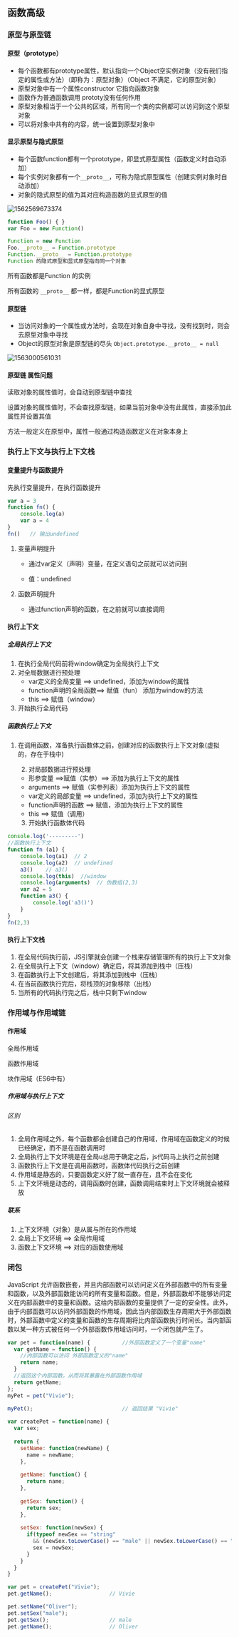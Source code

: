 ## 函数高级

### 原型与原型链

#### 原型（prototype）

- 每个函数都有prototype属性，默认指向一个Object空实例对象（没有我们指定的属性或方法）（即称为：原型对象）（Object 不满足，它的原型对象）
-  原型对象中有一个属性constructor 它指向函数对象
-  函数作为普通函数调用 prototy没有任何作用
-  原型对象相当于一个公共的区域，所有同一个类的实例都可以访问到这个原型对象
-  可以将对象中共有的内容，统一设置到原型对象中

#### 显示原型与隐式原型

- 每个函数function都有一个prototype，即显式原型属性（函数定义时自动添加）
- 每个实例对象都有一个`__proto__`，可称为隐式原型属性（创建实例对象时自动添加）
- 对象的隐式原型的值为其对应构造函数的显式原型的值

![1562569673374](C:\Users\赵灵奇\AppData\Roaming\Typora\typora-user-images\1562569673374.png)

```javascript
function Foo() { }
var Foo = new Function()

Function = new Function
Foo.__proto__ = Function.prototype
Function.__proto__ = Function.prototype
Function 的隐式原型和显式原型指向同一个对象
```

所有函数都是Function 的实例

所有函数的 `__proto__` 都一样，都是Function的显式原型

#### 原型链

- 当访问对象的一个属性或方法时，会现在对象自身中寻找，没有找到时，则会去原型对象中寻找
- Object的原型对象是原型链的尽头 ` Object.prototype.__proto__ = null `



![1563000561031](C:\Users\赵灵奇\AppData\Roaming\Typora\typora-user-images\1563000561031.png)

#### 原型链 属性问题

读取对象的属性值时，会自动到原型链中查找

设置对象的属性值时，不会查找原型链，如果当前对象中没有此属性，直接添加此属性并设置其值

方法一般定义在原型中，属性一般通过构造函数定义在对象本身上

### 执行上下文与执行上下文栈

#### 变量提升与函数提升

先执行变量提升，在执行函数提升

```javascript
var a = 3
function fn() {
    console.log(a)
    var a = 4
}
fn()   // 输出undefined
```

1. 变量声明提升

   - 通过var定义（声明）变量，在定义语句之前就可以访问到

   - 值：undefined

2. 函数声明提升
   - 通过function声明的函数，在之前就可以直接调用

#### 执行上下文

##### 全局执行上下文

1. 在执行全局代码前将window确定为全局执行上下文
2. 对全局数据进行预处理
   - var定义的全局变量 ==> undefined，添加为window的属性
   - function声明的全局函数==> 赋值（fun） 添加为window的方法
   - this ==> 赋值（window）
3. 开始执行全局代码

##### 函数执行上下文


1. 在调用函数，准备执行函数体之前，创建对应的函数执行上下文对象(虚拟的，存在于栈中)

 	2. 对局部数据进行预处理
     + 形参变量 ==>赋值（实参）==> 添加为执行上下文的属性
     + arguments ==> 赋值（实参列表）添加为执行上下文的属性
     + var定义的局部变量 ==> undefined，添加为执行上下文的属性
     + function声明的函数 ==> 赋值，添加为执行上下文的属性
     + this ==> 赋值（调用）
	3. 开始执行函数体代码

```javascript
console.log('---------')
//函数执行上下文
function fn (a1) {
    console.log(a1)  // 2
    console.log(a2)	 // undefined
    a3()  	// a3()
    console.log(this)  //window
    console.log(arguments)  // 伪数组(2,3)
    var a2 = 5
    function a3() {
        console.log('a3()')
    }
}
fn(2,3)
```

#### 执行上下文栈

1. 在全局代码执行前，JS引擎就会创建一个栈来存储管理所有的执行上下文对象
2. 在全局执行上下文（window）确定后，将其添加到栈中（压栈）
3. 在函数执行上下文创建后，将其添加到栈中（压栈）
4. 在当前函数执行完后，将栈顶的对象移除（出栈）
5. 当所有的代码执行完之后，栈中只剩下window

### 作用域与作用域链

#### 作用域

全局作用域

函数作用域

块作用域（ES6中有）

#####  作用域与执行上下文

###### 区别

1. 全局作用域之外，每个函数都会创建自己的作用域，作用域在函数定义的时候已经确定，而不是在函数调用时
2. 全局执行上下文环境是在全局u总用于确定之后，js代码马上执行之前创建
3. 函数执行上下文是在调用函数时，函数体代码执行之前创建
4. 作用域是静态的，只要函数定义好了就一直存在，且不会在变化
5. 上下文环境是动态的，调用函数时创建，函数调用结束时上下文环境就会被释放

##### 联系

1. 上下文环境（对象）是从属与所在的作用域
2. 全局上下文环境 ==> 全局作用域
3. 函数上下文环境 ==> 对应的函数使用域

### 闭包

JavaScript 允许函数嵌套，并且内部函数可以访问定义在外部函数中的所有变量和函数，以及外部函数能访问的所有变量和函数。但是，外部函数却不能够访问定义在内部函数中的变量和函数。这给内部函数的变量提供了一定的安全性。此外，由于内部函数可以访问外部函数的作用域，因此当内部函数生存周期大于外部函数时，外部函数中定义的变量和函数的生存周期将比内部函数执行时间长。当内部函数以某一种方式被任何一个外部函数作用域访问时，一个闭包就产生了。

~~~javascript
var pet = function(name) {          //外部函数定义了一个变量"name"
  var getName = function() {            
    //内部函数可以访问 外部函数定义的"name"
    return name; 
  }
  //返回这个内部函数，从而将其暴露在外部函数作用域
  return getName;               
};
myPet = pet("Vivie");
    
myPet();                            // 返回结果 "Vivie"
~~~



~~~javascript
var createPet = function(name) {
  var sex;
  
  return {
    setName: function(newName) {
      name = newName;
    },
    
    getName: function() {
      return name;
    },
    
    getSex: function() {
      return sex;
    },
    
    setSex: function(newSex) {
      if(typeof newSex == "string" 
        && (newSex.toLowerCase() == "male" || newSex.toLowerCase() == "female")) {
        sex = newSex;
      }
    }
  }
}

var pet = createPet("Vivie");
pet.getName();                  // Vivie

pet.setName("Oliver");
pet.setSex("male");
pet.getSex();                   // male
pet.getName();                  // Oliver
~~~



